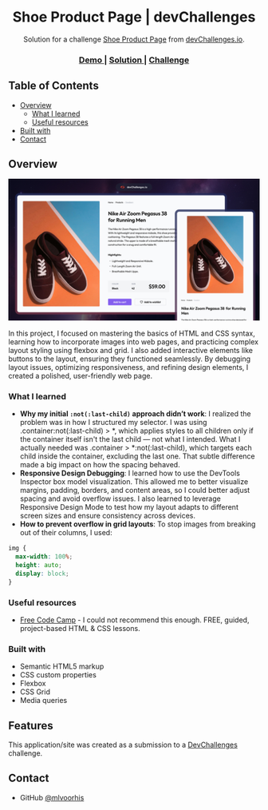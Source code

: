 <!-- Please update value in the {}  -->

<h1 align="center">Shoe Product Page | devChallenges</h1>

<div align="center">
   Solution for a challenge <a href="https://devchallenges.io/challenge/simple-product-page-challenge" target="_blank">Shoe Product Page</a> from <a href="http://devchallenges.io" target="_blank">devChallenges.io</a>.
</div>

<div align="center">
  <h3>
    <a href="https://mlvoorhis.github.io/shoe-product-page-master/">
      Demo
    </a>
    <span> | </span>
    <a href="https://github.com/mlvoorhis/shoe-product-page-master">
      Solution
    </a>
    <span> | </span>
    <a href="https://devchallenges.io/challenge/simple-product-page-challenge">
      Challenge
    </a>
  </h3>
</div>

<!-- TABLE OF CONTENTS -->

## Table of Contents

- [Overview](#overview)
  - [What I learned](#what-i-learned)
  - [Useful resources](#useful-resources)
- [Built with](#built-with)
- [Contact](#contact)

<!-- OVERVIEW -->

## Overview

![Thumbnail for the Shoe Product Page coding challenge](./thumbnail.jpg)

In this project, I focused on mastering the basics of HTML and CSS syntax, learning how to incorporate images into web pages, and practicing complex layout styling using flexbox and grid. I also added interactive elements like buttons to the layout, ensuring they functioned seamlessly. By debugging layout issues, optimizing responsiveness, and refining design elements, I created a polished, user-friendly web page.


### What I learned

- <b>Why my initial <code>:not(:last-child)</code> approach didn’t work</b>: I realized the problem was in how I structured my selector. I was using .container:not(:last-child) > *, which applies styles to all children only if the container itself isn't the last child — not what I intended. What I actually needed was .container > *:not(:last-child), which targets each child inside the container, excluding the last one. That subtle difference made a big impact on how the spacing behaved.
- <b>Responsive Design Debugging</b>: I learned how to use the DevTools Inspector box model visualization. This allowed me to better visualize margins, padding, borders, and content areas, so I could better adjust spacing and avoid overflow issues. I also learned to leverage Responsive Design Mode to test how my layout adapts to different screen sizes and ensure consistency across devices.
- <b>How to prevent overflow in grid layouts</b>: To stop images from breaking out of their columns, I used:
```css
img {
  max-width: 100%;
  height: auto;
  display: block;
}
```

### Useful resources 

- [Free Code Camp](https:www.freecodecamp.org) -  I could not recommend this enough. FREE, guided, project-based HTML & CSS lessons.


### Built with

- Semantic HTML5 markup
- CSS custom properties
- Flexbox
- CSS Grid
- Media queries

## Features

<!-- List the features of your application or follow the template. Don't share the figma file here :) -->

This application/site was created as a submission to a [DevChallenges](https://devchallenges.io/challenges-dashboard) challenge.

## Contact

- GitHub [@mlvoorhis](https://github.com/mlvoorhis)
